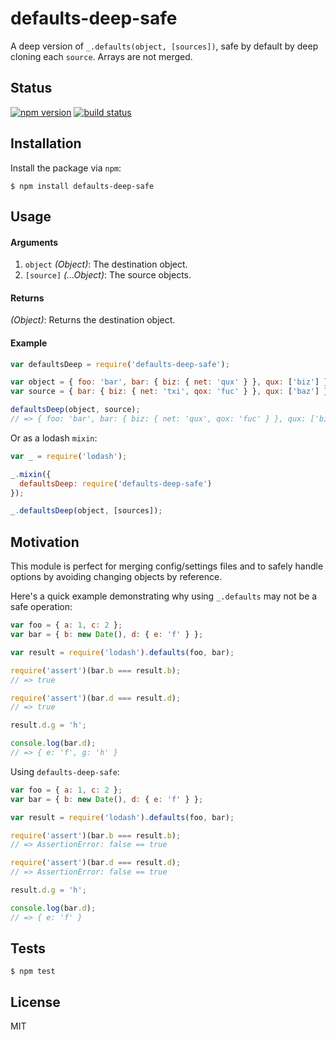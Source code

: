 # defaults-deep-safe

A deep version of `_.defaults(object, [sources])`, safe by default by deep cloning each `source`. Arrays are not merged.

## Status

[![npm version][npm-image]][npm-url]
[![build status][travis-image]][travis-url]

## Installation

Install the package via `npm`:

```
$ npm install defaults-deep-safe
```

## Usage

#### Arguments
1. `object` *(Object)*: The destination object.
2. `[source]` *(...Object)*: The source objects.

#### Returns
*(Object)*: Returns the destination object.

#### Example
```js
var defaultsDeep = require('defaults-deep-safe');

var object = { foo: 'bar', bar: { biz: { net: 'qux' } }, qux: ['biz'] };
var source = { bar: { biz: { net: 'txi', qox: 'fuc' } }, qux: ['baz'] };

defaultsDeep(object, source);
// => { foo: 'bar', bar: { biz: { net: 'qux', qox: 'fuc' } }, qux: ['biz'] }
```

Or as a lodash `mixin`:

```js
var _ = require('lodash');

_.mixin({
  defaultsDeep: require('defaults-deep-safe')
});

_.defaultsDeep(object, [sources]);
```

## Motivation

This module is perfect for merging config/settings files and to safely handle options by avoiding changing objects by reference.

Here's a quick example demonstrating why using `_.defaults` may not be a safe operation:

```js
var foo = { a: 1, c: 2 };
var bar = { b: new Date(), d: { e: 'f' } };

var result = require('lodash').defaults(foo, bar);

require('assert')(bar.b === result.b);
// => true

require('assert')(bar.d === result.d);
// => true

result.d.g = 'h';

console.log(bar.d);
// => { e: 'f', g: 'h' }
```

Using `defaults-deep-safe`:

```js
var foo = { a: 1, c: 2 };
var bar = { b: new Date(), d: { e: 'f' } };

var result = require('lodash').defaults(foo, bar);

require('assert')(bar.b === result.b);
// => AssertionError: false == true

require('assert')(bar.d === result.d);
// => AssertionError: false == true

result.d.g = 'h';

console.log(bar.d);
// => { e: 'f' }
```

## Tests

```
$ npm test
```

## License

MIT

[npm-image]: https://img.shields.io/npm/v/defaults-deep-safe.svg
[npm-url]: https://npmjs.org/package/defaults-deep-safe
[travis-image]: https://travis-ci.org/ruimarinho/defaults-deep-safe.svg
[travis-url]: https://travis-ci.org/ruimarinho/defaults-deep-safe
